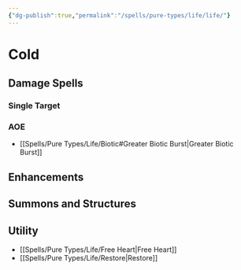 ```yaml
---
{"dg-publish":true,"permalink":"/spells/pure-types/life/life/"}
---
```


# Cold
## Damage Spells

### Single Target

### AOE
- [[Spells/Pure Types/Life/Biotic#Greater Biotic Burst\|Greater Biotic Burst]]

## Enhancements

## Summons and Structures

## Utility
- [[Spells/Pure Types/Life/Free Heart\|Free Heart]]
- [[Spells/Pure Types/Life/Restore\|Restore]]